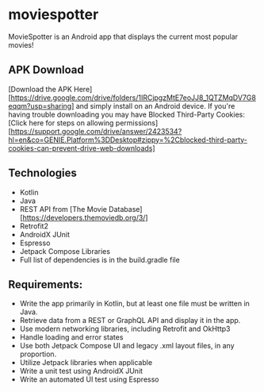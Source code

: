 # moviespotter

MovieSpotter is an Android app that displays the current most popular movies!

## APK Download
[Download the APK Here][https://drive.google.com/drive/folders/1IRCjpgzMtE7eoJJ8_1QTZMqDV7G8eqqm?usp=sharing] and simply install on an Android device.
If you're having trouble downloading you may have Blocked Third-Party Cookies: [Click here for steps on allowing permissions][https://support.google.com/drive/answer/2423534?hl=en&co=GENIE.Platform%3DDesktop#zippy=%2Cblocked-third-party-cookies-can-prevent-drive-web-downloads]

## Technologies
* Kotlin
* Java
* REST API from [The Movie Database][https://developers.themoviedb.org/3/]
* Retrofit2
* AndroidX JUnit
* Espresso
* Jetpack Compose Libraries
* Full list of dependencies is in the build.gradle file


## Requirements:
* Write the app primarily in Kotlin, but at least one file must be written in Java.
* Retrieve data from a REST or GraphQL API and display it in the app.
* Use modern networking libraries, including Retrofit and OkHttp3
* Handle loading and error states
* Use both Jetpack Compose UI and legacy .xml layout files, in any proportion.
* Utilize Jetpack libraries when applicable
* Write a unit test using AndroidX JUnit
* Write an automated UI test using Espresso
